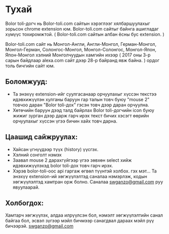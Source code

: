# Тухай

Bolor toli-догч нь Bolor-toli.com сайтын хэрэглээг хялбаршуулахыг зорьсон chrome extension юм. Bolor-toli.com сайтыг байнга ашигладаг хүмүүс тохиромжтой. ( Bolor-toli.com сайтын албан ёсны бус extension. )

Bolor-toli.com сайт нь Монгол-Англи, Англи-Монгол, Герман-Монгол, Монгол-Герман, Солонгос-Монгол, Монгол-Солонгос, Монгол-Япон, Япон-Монгол хэлний Монголчуудын хамгийн ихээр ( 2017 оны 3-р сарын байдлаар alexa.com сайт дээр 28-р байранд явж байна. ) ордог толь бичгийн сайт юм.

## Боломжууд:
- Та энэхүү extension-ийг суулгасанаар орчуулахыг хүссэн текстээ идэвхижүүлэн хулганы баруун гар талын товч буюу "mouse 2" товчоо даран "Bolor toli-дох" гэсэн товч дээр даран орчуулна.
- Хөтөчийн баруун дээд талд байрлах Bolor toli-догчийн icon буюу жижиг зурган дээр дарж гарч ирэх текст бичих хэсэгт өөрийн орчуулахыг хүссэн үгээ бичин хайх товч дарна.

## Цаашид сайжруулах:
- Хайсан үгнүүдээр түүх (history) үүсгэх.
- Хэлний сонголт нэмэх
- Заавал mouse 2 дарахгүйгээр үгээ зөвхөн select хийж идэвхижүүлэхэд bolor toli-дох товч гарч ирэх.
- Хэрэв bolor-toli-оос api гаргаж өгвөл түүнтэй холбох. гэх мэт...
Та энэхүү extension-ий хөгжүүлэлтэд саналаа нэмэрлэж, кодын хөгжүүлэлтэд хамтран орж болно. Саналаа swganzo@gmail.com руу явуулаарай.

## Холбогдох:
Хамтарч хөгжүүлэх, алдаа илрүүлсэн бол, нэмэлт хөгжүүлэлтийн санал байгаа бол, эсвэл зүгээр мэйл бичмээр санагдвал дараах мэйл рүү бичээрэй.
swganzo@gmail.com